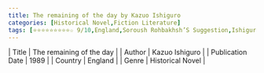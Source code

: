 ```yaml
---
title: The remaining of the day by Kazuo Ishiguro
categories: [Historical Novel,Fiction Literature]
tags: [⭐⭐⭐⭐⭐⭐⭐⭐⭐☆ 9/10,England,Soroush Rohbakhsh’S Suggestion,Ishiguro,Novel]
---     
```

| Title | The remaining of the day  |
| Author |  Kazuo Ishiguro  |
| Publication Date | 1989   |
| Country | England |
| Genre | Historical Novel  |
        